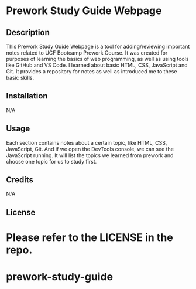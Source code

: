 # Prework Study Guide Webpage

## Description

This Prework Study Guide Webpage is a tool for adding/reviewing important notes related to UCF Bootcamp Prework Course.  It was created for purposes of learning the basics of web programming, as well as using tools like GitHub and VS Code.  I learned about basic HTML, CSS, JavaScript and Git.  It provides a repository for notes as well as introduced me to these basic skills.

## Installation

N/A

## Usage

Each section contains notes about a certain topic, like HTML, CSS, JavaScript, Git. And if we open the DevTools console, we can see the JavaScript running. It will list the topics we learned from prework and choose one topic for us to study first.

## Credits

N/A

## License

Please refer to the LICENSE in the repo.
=======
# prework-study-guide
